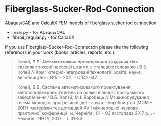 # Fiberglass-Sucker-Rod-Connection
Abaqus/CAE and CalculiX FEM models of fiberglass sucker rod connection

* main.py - for Abaqus/CAE
* fibrod_regular.py - for CalculiX

If you use Fiberglass-Sucker-Rod-Connection please cite the following references in your work (books, articles, reports, etc.):

> Копей, В.Б. Автоматизоване проектування з’єднання тіла склопластикової насосної штанги зі сталевою головкою / В.Б. Копей // Комп’ютерно-інтегровані технології: освіта, наука, виробництво. - №5. - 2011. - С.142-147.

> Копей, В.Б. Система автоматизованого проектування металополімерних з’єднань на основі вільного програмного забезпечення / В.Б. Копей, М.І. Воробець // Машинобудування очима молодих: прогресивні ідеї – наука – виробництво (МОМ – 2017): матеріали тез доповідей ХVІІ міжнародної науково-практичної конференції (м. Чернігів , 01 – 03 листопада 2017 р.). - Чернігів : ЧНТУ, 2017. - С.31-33.

